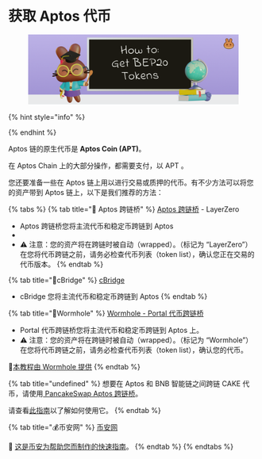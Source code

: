 # 获取 Aptos 代币

<figure><img src="../.gitbook/assets/how-to-get-bep20-tokens-header.png" alt=""><figcaption></figcaption></figure>

{% hint style="info" %}

{% endhint %}

Aptos 链的原生代币是 **Aptos Coin (APT)**。&#x20;

在 Aptos Chain 上的大部分操作，都需要支付，以 APT 。

您还要准备一些在 Aptos 链上用以进行交易或质押的代币。有不少方法可以将您的资产带到 Aptos 链上，以下是我们推荐的方法：

{% tabs %}
{% tab title="🌉 Aptos 跨链桥" %}
[Aptos 跨链桥](https://theaptosbridge.com/bridge) - LayerZero

* Aptos 跨链桥您将主流代币和稳定币跨链到 Aptos&#x20;
*
* ⚠️ 注意：您的资产将在跨链时被自动（wrapped）。（标记为 “LayerZero”） \
  在您将代币跨链之前，请务必检查代币列表（token list），确认您正在交易的代币版本。
{% endtab %}

{% tab title="🌉cBridge" %}
[cBridge ](https://cbridge.celer.network/)

* cBridge 您将主流代币和稳定币跨链到 Aptos&#x20;
{% endtab %}

{% tab title="🌉Wormhole" %}
[Wormhole - Portal 代币跨链桥 ](https://www.portalbridge.com/#/transfer)

* Portal 代币跨链桥您将主流代币和稳定币跨链到 Aptos 上。&#x20;
* ⚠️ 注意：您的资产将在跨链时被自动（wrapped）。（标记为 “Wormhole”） \
  在您将代币跨链之前，请务必检查代币列表（token list），确认您的代币。

📖[本教程由 Wormhole 提供](https://docs.wormhole.com/wormhole/video-tutorial-how-to-use-portal)
{% endtab %}

{% tab title="undefined" %}
想要在 Aptos 和 BNB 智能链之间跨链 CAKE 代币，请使用[ PancakeSwap Aptos 跨链桥](https://bridge.pancakeswap.finance/aptos)。

请查看[此指南](<cake-kua-lian-zhi-nan (1).md>)以了解如何使用它。
{% endtab %}

{% tab title="💰币安网" %}
[币安网 ](https://www.binance.com/en/)

📖 [这是币安为帮助您而制作的快速指南](https://www.binance.com/zh-CN/support/faq/85a1c394ac1d489fb0bfac0ef2fceafd)。
{% endtab %}
{% endtabs %}
